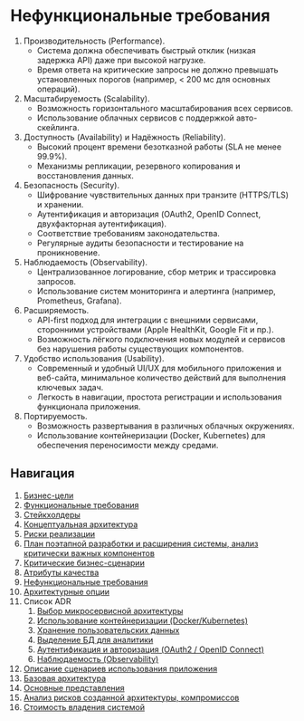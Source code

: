 # Нефункциональные требования

1. Производительность (Performance).
   * Система должна обеспечивать быстрый отклик (низкая задержка API) даже при высокой нагрузке.
   * Время ответа на критические запросы не должно превышать установленных порогов (например, < 200 мс для основных операций).
2. Масштабируемость (Scalability).
   * Возможность горизонтального масштабирования всех сервисов.
   * Использование облачных сервисов с поддержкой авто-скейлинга.
3. Доступность (Availability) и Надёжность (Reliability).
   * Высокий процент времени безотказной работы (SLA не менее 99.9%).
   * Механизмы репликации, резервного копирования и восстановления данных.
4. Безопасность (Security).
   * Шифрование чувствительных данных при транзите (HTTPS/TLS) и хранении.
   * Аутентификация и авторизация (OAuth2, OpenID Connect, двухфакторная аутентификация).
   * Соответствие требованиям законодательства.
   * Регулярные аудиты безопасности и тестирование на проникновение.
5. Наблюдаемость (Observability).
   * Централизованное логирование, сбор метрик и трассировка запросов.
   * Использование систем мониторинга и алертинга (например, Prometheus, Grafana).
6. Расширяемость.
   * API-first подход для интеграции с внешними сервисами, сторонними устройствами (Apple HealthKit, Google Fit и пр.).
   * Возможность лёгкого подключения новых модулей и сервисов без нарушения работы существующих компонентов.
7. Удобство использования (Usability).
   * Современный и удобный UI/UX для мобильного приложения и веб-сайта, минимальное количество действий для выполнения ключевых задач.
   * Легкость в навигации, простота регистрации и использования функционала приложения.
8. Портируемость.
   * Возможность развертывания в различных облачных окружениях.
   * Использование контейнеризации (Docker, Kubernetes) для обеспечения переносимости между средами.

## Навигация

1. [Бизнес-цели](https://github.com/f0rw4rd-dev/sb-final-project/blob/main/business_objectives.md)
2. [Функциональные требования](https://github.com/f0rw4rd-dev/sb-final-project/blob/main/functional_requirements.md)
3. [Стейкхолдеры](https://github.com/f0rw4rd-dev/sb-final-project/blob/main/stakeholders.md)
4. [Концептуальная архитектура](https://github.com/f0rw4rd-dev/sb-final-project/blob/main/concept_architecture.md)
5. [Риски реализации](https://github.com/f0rw4rd-dev/sb-final-project/blob/main/implementation_risks.md)
6. [План поэтапной разработки и расширения системы, анализ критически важных компонентов](https://github.com/f0rw4rd-dev/sb-final-project/blob/main/development_plan.md)
7. [Критические бизнес-сценарии](https://github.com/f0rw4rd-dev/sb-final-project/blob/main/critical_business_scenarios.md)
8. [Атрибуты качества](https://github.com/f0rw4rd-dev/sb-final-project/blob/main/quality_attributes.md)
9. [Нефункциональные требования](https://github.com/f0rw4rd-dev/sb-final-project/blob/main/nonfunctional_requirements.md)
10. [Архитектурные опции](https://github.com/f0rw4rd-dev/sb-final-project/blob/main/architectural_options.md)
11. Список ADR
    1. [Выбор микросервисной архитектуры](https://github.com/f0rw4rd-dev/sb-final-project/blob/main/adr_01.md)
    2. [Использование контейнеризации (Docker/Kubernetes)](https://github.com/f0rw4rd-dev/sb-final-project/blob/main/adr_02.md)
    3. [Хранение пользовательских данных](https://github.com/f0rw4rd-dev/sb-final-project/blob/main/adr_03.md)
    4. [Выделение БД для аналитики](https://github.com/f0rw4rd-dev/sb-final-project/blob/main/adr_04.md)
    5. [Аутентификация и авторизация (OAuth2 / OpenID Connect)](https://github.com/f0rw4rd-dev/sb-final-project/blob/main/adr_05.md)
    6. [Наблюдаемость (Observability)](https://github.com/f0rw4rd-dev/sb-final-project/blob/main/adr_06.md)
12. [Описание сценариев использования приложения](https://github.com/f0rw4rd-dev/sb-final-project/blob/main/use_cases.md)
13. [Базовая архитектура](https://github.com/f0rw4rd-dev/sb-final-project/blob/main/basic_architecture.md)
14. [Основные представления](https://github.com/f0rw4rd-dev/sb-final-project/blob/main/views.md)
15. [Анализ рисков созданной архитектуры, компромиссов](https://github.com/f0rw4rd-dev/sb-final-project/blob/main/architecture_risks.md)
16. [Стоимость владения системой](https://github.com/f0rw4rd-dev/sb-final-project/blob/main/costs.md)